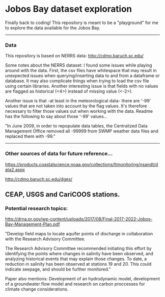 # Jobos Bay dataset exploration
Finally back to coding!
This repository is meant to be a "playground" for me to explore the data available for the Jobos Bay.

---
### Data
This repository is based on NERRS data:
http://cdmo.baruch.sc.edu/

Some notes about the NERRS dataset:
I found some issues while playing around with the data.  First, the csv files have whitespace that may result in unexpected issues when querying/inserting data to and from a dataframe or database.  It may also complicate things when trying to load the csv file using certain libraries.  Another interesting issue is that fields with no values are flagged as historical (<4>) instead of missing value (<-2>).

Another issue is that -at least in the meteorological data- there are '-99' values that are not taken into account by the flag values.  It's therefore necessary to filter those values out when working with the data.  Readme has the following to say about those '-99' values...

"In June 2009, in order to repopulate data tables, the Centralized Data Management Office removed all -99999 from SWMP weather data files and replaced them with -99."

---

### Other sources of data for future reference...

https://products.coastalscience.noaa.gov/collections/ltmonitoring/nsandt/data2.aspx

http://cdmo.baruch.sc.edu/dges/

CEAP, USGS and CariCOOS stations.
---
### Potential research topics:

http://drna.pr.gov/wp-content/uploads/2017/08/Final-2017-2022-Jobos-Bay-Management-Plan.pdf

"Develop  field  maps  to  locate  aquifer  points  of  discharge  in  collaboration  with the Research Advisory Committee. 

The Research Advisory Committee recommended initiating this effort by identifying the points  where  changes  in  salinity  have  been  observed,  and  analyzing  historical events that may explain those changes. To date, a reduction in salinity has been observed at  stations 19 and 20. This could indicate seepage, and should be further monitored."

Paper also mentions: Development of an hydrodynamic model, development of a groundwater flow model and research on carbon proccesses for climate change considerations.

